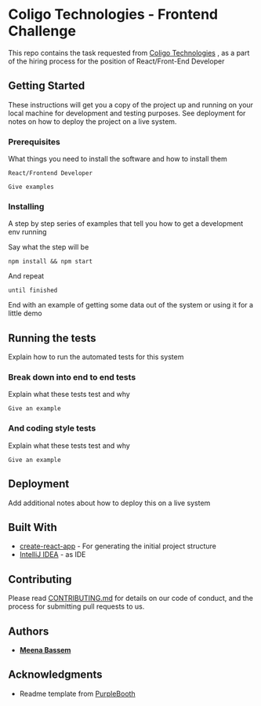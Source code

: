 # Coligo Technologies - Frontend Challenge
This repo contains the task requested from [Coligo Technologies](https://web.coligotech.com/) , as a part of the hiring process for the position of React/Front-End Developer

## Getting Started

These instructions will get you a copy of the project up and running on your local machine for development and testing purposes. See deployment for notes on how to deploy the project on a live system.

### Prerequisites

What things you need to install the software and how to install them

```React/Frontend Developer
React/Frontend Developer

Give examples
```

### Installing

A step by step series of examples that tell you how to get a development env running

Say what the step will be

```
npm install && npm start
```

And repeat

```
until finished
```

End with an example of getting some data out of the system or using it for a little demo

## Running the tests

Explain how to run the automated tests for this system

### Break down into end to end tests

Explain what these tests test and why

```
Give an example
```

### And coding style tests

Explain what these tests test and why

```
Give an example
```

## Deployment

Add additional notes about how to deploy this on a live system

## Built With

* [create-react-app](https://github.com/facebook/create-react-app) - For generating the initial project structure
* [IntelliJ IDEA](https://www.jetbrains.com/idea/) - as IDE

## Contributing

Please read [CONTRIBUTING.md](https://gist.github.com/PurpleBooth/b24679402957c63ec426) for details on our code of conduct, and the process for submitting pull requests to us.


## Authors

* **[Meena Bassem](https://www.linkedin.com/in/meenabassem/)**

## Acknowledgments
* Readme template from [PurpleBooth](https://gist.github.com/PurpleBooth/109311bb0361f32d87a2)
